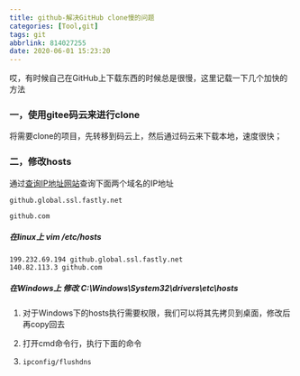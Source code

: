 ```yaml
---
title: github-解决GitHub clone慢的问题
categories: [Tool,git]
tags: git
abbrlink: 814027255
date: 2020-06-01 15:23:20
---
```


哎，有时候自己在GitHub上下载东西的时候总是很慢，这里记载一下几个加快的方法



### 一，使用gitee码云来进行clone

将需要clone的项目，先转移到码云上，然后通过码云来下载本地，速度很快；



### 二，修改hosts

通过[查询IP地址网站](https://www.ipaddress.com/)查询下面两个域名的IP地址

~~~
github.global.ssl.fastly.net
~~~

~~~
github.com
~~~

##### 在linux上  vim /etc/hosts

~~~
199.232.69.194 github.global.ssl.fastly.net
140.82.113.3 github.com
~~~

##### 在Windows上 修改 C:\Windows\System32\drivers\etc\hosts

1. 对于Windows下的hosts执行需要权限，我们可以将其先拷贝到桌面，修改后再copy回去

2. 打开cmd命令行，执行下面的命令

3. ~~~
   ipconfig/flushdns
   ~~~

   